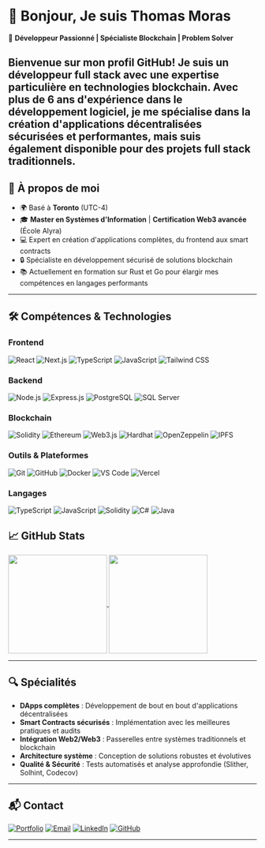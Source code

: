 # 👋 Bonjour, Je suis Thomas Moras

🌟 **Développeur Passionné | Spécialiste Blockchain | Problem Solver**

Bienvenue sur mon profil GitHub! Je suis un développeur full stack avec une expertise particulière en technologies blockchain. Avec plus de 6 ans d'expérience dans le développement logiciel, je me spécialise dans la création d'applications décentralisées sécurisées et performantes, mais suis également disponible pour des projets full stack traditionnels.
---

## 🚀 **À propos de moi**

- 🌍 Basé à **Toronto** (UTC-4)
- 🎓 **Master en Systèmes d'Information** | **Certification Web3 avancée** (École Alyra)
- 💻 Expert en création d'applications complètes, du frontend aux smart contracts
- 🔒 Spécialiste en développement sécurisé de solutions blockchain
- 📚 Actuellement en formation sur Rust et Go pour élargir mes compétences en langages performants
---

## 🛠️ **Compétences & Technologies**

### Frontend
![React](https://img.shields.io/badge/React-61DAFB?style=flat&logo=react&logoColor=black) 
![Next.js](https://img.shields.io/badge/Next.js-000000?style=flat&logo=nextdotjs&logoColor=white) 
![TypeScript](https://img.shields.io/badge/TypeScript-3178C6?style=flat&logo=typescript&logoColor=white) 
![JavaScript](https://img.shields.io/badge/JavaScript-F7DF1E?style=flat&logo=javascript&logoColor=black) 
![Tailwind CSS](https://img.shields.io/badge/Tailwind_CSS-38B2AC?style=flat&logo=tailwind-css&logoColor=white) 

### Backend
![Node.js](https://img.shields.io/badge/Node.js-339933?style=flat&logo=nodedotjs&logoColor=white) 
![Express.js](https://img.shields.io/badge/Express.js-000000?style=flat&logo=express&logoColor=white) 
![PostgreSQL](https://img.shields.io/badge/PostgreSQL-4169E1?style=flat&logo=postgresql&logoColor=white) 
![SQL Server](https://img.shields.io/badge/SQL_Server-CC2927?style=flat&logo=microsoft-sql-server&logoColor=white) 

### Blockchain
![Solidity](https://img.shields.io/badge/Solidity-363636?style=flat&logo=solidity&logoColor=white) 
![Ethereum](https://img.shields.io/badge/Ethereum-3C3C3D?style=flat&logo=ethereum&logoColor=white) 
![Web3.js](https://img.shields.io/badge/Web3.js-F16822?style=flat&logo=web3.js&logoColor=white) 
![Hardhat](https://img.shields.io/badge/Hardhat-FFF04D?style=flat&logo=hardhat&logoColor=black) 
![OpenZeppelin](https://img.shields.io/badge/OpenZeppelin-4E5EE4?style=flat&logo=OpenZeppelin&logoColor=white) 
![IPFS](https://img.shields.io/badge/IPFS-65C2CB?style=flat&logo=ipfs&logoColor=white)

### Outils & Plateformes
![Git](https://img.shields.io/badge/Git-F05032?style=flat&logo=git&logoColor=white) 
![GitHub](https://img.shields.io/badge/GitHub-181717?style=flat&logo=github&logoColor=white) 
![Docker](https://img.shields.io/badge/Docker-2496ED?style=flat&logo=docker&logoColor=white) 
![VS Code](https://img.shields.io/badge/VS_Code-007ACC?style=flat&logo=visual-studio-code&logoColor=white) 
![Vercel](https://img.shields.io/badge/Vercel-000000?style=flat&logo=vercel&logoColor=white)

### Langages
![TypeScript](https://img.shields.io/badge/TypeScript-3178C6?style=flat&logo=typescript&logoColor=white) 
![JavaScript](https://img.shields.io/badge/JavaScript-F7DF1E?style=flat&logo=javascript&logoColor=black) 
![Solidity](https://img.shields.io/badge/Solidity-363636?style=flat&logo=solidity&logoColor=white) 
![C#](https://img.shields.io/badge/C%23-239120?style=flat&logo=c-sharp&logoColor=white) 
![Java](https://img.shields.io/badge/Java-007396?style=flat&logo=java&logoColor=white)

## 📈 **GitHub Stats**

<a href="https://github.com/ThomasMoras?tab=repositories">
  <img height=200 align="center" src="https://github-readme-stats.vercel.app/api?username=ThomasMoras&hide=stars&show=prs_merged&show_icons=true&theme=transparent" />
</a>
<a href="https://github.com/ThomasMoras?tab=repositories">
  <img height=200 align="center" src="https://github-readme-stats.vercel.app/api/top-langs/?username=ThomasMoras&size_weight=0.5&count_weight=0.5&hide=css&langs_count=5&theme=transparent" />
</a>

---

## 🔍 **Spécialités**

- **DApps complètes** : Développement de bout en bout d'applications décentralisées
- **Smart Contracts sécurisés** : Implémentation avec les meilleures pratiques et audits
- **Intégration Web2/Web3** : Passerelles entre systèmes traditionnels et blockchain
- **Architecture système** : Conception de solutions robustes et évolutives
- **Qualité & Sécurité** : Tests automatisés et analyse approfondie (Slither, Solhint, Codecov)

---

## 📬 **Contact**

[![Portfolio](https://img.shields.io/badge/Portfolio-0A0A0A?style=for-the-badge&logo=dev.to&logoColor=white)](https://thomasmoras.dev/)
[![Email](https://img.shields.io/badge/Email-D14836?style=for-the-badge&logo=gmail&logoColor=white)](mailto:moras.thomas@gmail.com)
[![LinkedIn](https://img.shields.io/badge/LinkedIn-0077B5?style=for-the-badge&logo=linkedin&logoColor=white)]([https://linkedin.com/in/votre-profil](https://www.linkedin.com/in/thomas-moras-48006213b/))
[![GitHub](https://img.shields.io/badge/GitHub-100000?style=for-the-badge&logo=github&logoColor=white)](https://github.com/ThomasMoras)

---
